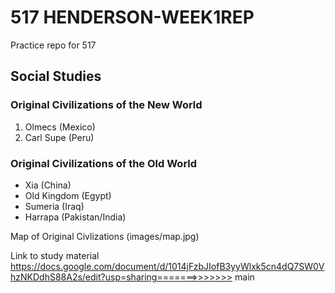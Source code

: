 # 517 HENDERSON-WEEK1REP
Practice repo for 517
## Social Studies
### Original Civilizations of the New World
1. Olmecs (Mexico)
2. Carl Supe (Peru)
### Original Civilizations of the Old World
* Xia (China)
* Old Kingdom (Egypt)
* Sumeria (Iraq)
* Harrapa (Pakistan/India)

Map of Original Civlizations
(images/map.jpg)

Link to study material
https://docs.google.com/document/d/1014jFzbJIofB3yyWlxk5cn4dQ7SW0VhzNKDdhS88A2s/edit?usp=sharing=======>>>>>>> main
